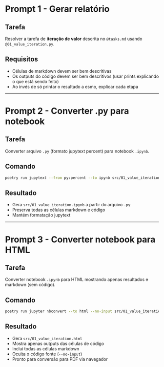 # Prompt 1 - Gerar relatório

## Tarefa

Resolver a tarefa de **iteração de valor** descrita no `@tasks.md` usando `@01_value_iteration.py`.

## Requisitos

- Células de markdown devem ser bem descritivas
- Os outputs do código devem ser bem descritivos (usar prints explicando o que está sendo feito)
- Ao invés de só printar o resultado a esmo, explicar cada etapa

---

# Prompt 2 - Converter .py para notebook

## Tarefa

Converter arquivo `.py` (formato jupytext percent) para notebook `.ipynb`.

## Comando

```bash
poetry run jupytext --from py:percent --to ipynb src/01_value_iteration.py
```

## Resultado

- Gera `src/01_value_iteration.ipynb` a partir do arquivo `.py`
- Preserva todas as células markdown e código
- Mantém formatação jupytext

---

# Prompt 3 - Converter notebook para HTML

## Tarefa

Converter notebook `.ipynb` para HTML mostrando apenas resultados e markdown (sem código).

## Comando

```bash
poetry run jupyter nbconvert --to html --no-input src/01_value_iteration.ipynb
```

## Resultado

- Gera `src/01_value_iteration.html` 
- Mostra apenas outputs das células de código
- Inclui todas as células markdown
- Oculta o código fonte (`--no-input`)
- Pronto para conversão para PDF via navegador
